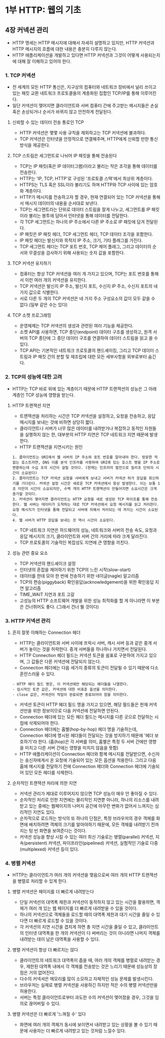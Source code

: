 # 1부 HTTP: 웹의 기초

## 4장 커넥션 관리

- HTTP 명세는 HTTP 메시지에 대해서 자세히 설명하고 있지만, HTTP 커넥션과 HTTP 메시지의 흐름에 대한 내용은 충분히 다루지 않는다.
- HTTP 애플리케이션을 개발하고 있다면 HTTP 커넥션과 그것이 어떻게 사용되는지에 대해 잘 이해하고 있어야 한다.

### 1. TCP 커넥션

- 전 세계의 모든 HTTP 통신은, 지구상의 컴퓨터와 네트워크 장비에서 널리 쓰이고 있는 패킷 교환 네트워크 프로토콜들의 계층화된 집합인 TCP/IP를 통해 이루어진다.
- 일단 커넥션이 맺어지면 클라이언트와 서버 컴퓨터 간에 주고받는 메시지들은 손실 혹은 손상되거나 순서가 바뀌지 않고 안전하게 전달된다.

1. 신뢰할 수 있는 데이터 전송 통로인 TCP

   - HTTP 커넥션은 몇몇 사용 규칙을 제외하고는 TCP 커넥션에 불과하다.
   - TCP 커넥션은 인터넷을 안정적으로 연결해주며, HTTP에게 신뢰할 만한 통신 방식을 제공한다.

2. TCP 스트림은 세그먼트로 나뉘어 IP 패킷을 통해 전송된다

   - TCP는 IP 패킷(혹은 IP 데이터그램)이라고 불리는 작은 조각을 통해 데이터를 전송한다.
   - HTTP는 'IP, TCP, HTTP'로 구성된 '프로토콜 스택'에서 최상위 계층이다.
   - HTTPS는 TLS 혹은 SSL이라 불리기도 하며 HTTP와 TCP 사이에 있는 암호화 계층이다.
   - HTTP가 메시지를 전송하고자 할 경우, 현재 연결되어 있는 TCP 커넥션을 통해서 메시지 데이터의 내용을 순서대로 보낸다.
   - TCP는 세그먼트라는 단위로 데이터 스트림을 잘게 나누고, 세그먼트를 IP 패킷이라 불리는 봉투에 담아서 인터넷을 통해 데이터를 전달한다.
   - 각 TCP 세그먼트는 하나의 IP 주소에서 다른 IP 주소로 IP 패킷에 담겨 전달된다.
   - IP 패킷은 IP 패킷 헤더, TCP 세그먼트 헤더, TCP 데이터 조각을 포함한다.
   - IP 패킷 헤더는 발신지와 목적지 IP 주소, 크기, 기타 플래그를 가진다.
   - TCP 세그먼트 헤더는 TCP 포트 번호, TCP 제어 플래그, 그리고 데이터의 순서와 무결성을 검사하기 위해 사용되는 숫자 값을 포함한다.

3. TCP 커넥션 유지하기

   - 컴퓨터는 항상 TCP 커넥션을 여러 개 가지고 있으며, TCP는 포트 번호를 통해서 이런 여러 개의 커넥션을 유지한다.
   - TCP 커넥션은 발신지 IP 주소, 발신지 포트, 수신지 IP 주소, 수신지 포트의 네 가지 값으로 식별한다.
   - 서로 다른 두 개의 TCP 커넥션은 네 가지 주소 구성요소의 값이 모두 같을 수 없다.(일부 같은 수는 있다)

4. TCP 소켓 프로그래밍

   - 운영체제는 TCP 커넥션의 생성과 관련된 여러 기능을 제공한다.
   - 소켓 API를 사용하면, TCP 종단(endpoint) 데이터 구조를 생성하고, 원격 서버의 TCP 종단에 그 종단 데이터 구조를 연결하여 데이터 스트림을 읽고 쓸 수 있다.
   - TCP API는 기본적인 네트워크 프로토콜의 핸드셰이킹, 그리고 TCP 데이터 스트림과 IP 패킷 간의 분할 및 재조립에 대한 모든 세부사항을 외부로부터 숨긴다.

### 2. TCP의 성능에 대한 고려

- HTTP는 TCP 바로 위에 있는 계층이기 때문에 HTTP 트랜잭션의 성능은 그 아래 계층인 TCP 성능에 영향을 받는다.

1. HTTP 트랜잭션 지연

   - 트랜잭션을 처리하는 시간은 TCP 커넥션을 설정하고, 요청을 전송하고, 응답 메시지를 보내는 것에 비하면 상당히 짧다.
   - 클라이언트나 서버가 너무 많은 데이터를 내려받거나 복잡하고 동적인 자원들을 실행하지 않는 한, 대부분의 HTTP 지연은 TCP 네트워크 지연 때문에 발생한다.
   - HTTP 트랜잭션을 지연시키는 원인

   ```
   1. 클라이언트는 URI에서 웹 서버의 IP 주소와 포트 번호를 알아내야 한다. 방문한 적 없는 호스트라면, DNS 이름 분석 인프라를 사용하여 URI에 있는 호스트 명을 IP 주소로 변환하는데 수십 초의 시간이 걸릴 것이다. (현재는 인프라의 발전으로 밀리초 단위의 시간이 소요된다)
   2. 클라이언트는 TCP 커넥션 요청을 서버에게 보내고 서버가 커넥션 허가 응답을 회신하기를 기다린다. 커넥션 설정 시간은 새로운 TCP 커넥션에서 항상 발생한다. 이는 보통 1초 미만의 시간이 소요되지만, 수백 개의 HTTP 트랜잭션이 만들어지면 소요시간은 크게 증가할 것이다.
   3. 커넥션이 맺어지면 클라이언트는 HTTP 요청을 새로 생성된 TCP 파이프를 통해 전송한다. 웹 서버는 데이터가 도착하는 대로 TCP 커넥션에서 요청 메시지를 읽고 처리한다. 요청 메시지가 인터넷을 통해 전달되고 서버에 의해서 처리되는 데 까지는 시간이 소요된다.
   4. 웹 서버가 HTTP 응답을 보내는 것 역시 시간이 소요된다.
   ```

   - TCP 네트워크 지연은 하드웨어의 성능, 네트워크와 서버의 전송 속도, 요청과 응답 메시지의 크기, 클라이언트와 서버 간의 거리에 따라 크게 달라진다.
   - TCP 프로토콜의 기술적인 복잡성도 지연에 큰 영향을 끼친다.

2. 성능 관련 중요 요소

   - TCP 커넥션의 핸드셰이크 설정
   - 인터넷의 혼잡을 제어하기 위한 TCP의 느린 시작(slow-start)
   - 데이터를 한데 모아 한 번에 전송하기 위한 네이글(nagle) 알고리즘
   - TCP의 편승(piggyback) 확인응답(acknowledgement)을 위한 확인응답 지연 알고리즘
   - TIME_WAIT 지연과 포트 고갈
   - 고성능의 HTTP 소프트웨어 개발을 위한 성능 최적화를 할 게 아니라면 이 부분은 건너뛰어도 좋다. (그래서 건너 뛸 것이다)

### 3. HTTP 커넥션 관리

1. 흔히 잘못 이해하는 Connection 헤더

   - HTTP는 클라이언트와 서버 사이에 프락시 서버, 캐시 서버 등과 같은 중개 서버가 놓이는 것을 허락한다. 중개 서버들을 하나하나 거치면서 전달된다.
   - HTTP Connection 헤더 필드는 커넥션 토큰을 쉼표로 구분하여 가지고 있으며, 그 값들은 다른 커넥션에 전달되지 않는다.
   - Connection 헤더에는 다음 세가지 종류의 토큰이 전달될 수 있기 때문에 다소 혼란스러울 수 있다.

   ```
   - HTTP 헤더 필드 명은, 이 커넥션에만 해당되는 헤더들을 나열한다.
   - 임시적인 토큰 값은, 커넥션에 대한 비표준 옵션을 의미한다.
   - close 값은, 커넥션이 작업이 완료되면 종료되어야 함을 의미한다.
   ```

   - 커넥션 토큰이 HTTP 헤더 필드 명을 가지고 있으면, 해당 필드들은 현재 커넥션만을 위한 정보이므로 다음 커넥션에 전달하면 안된다.
   - Connection 헤더에 있는 모든 헤더 필드는 메시지를 다른 곳으로 전달하는 시점에 삭제되어야 한다.
   - Connection 헤더에는 홉별(hop-by-hop) 헤더 명을 기술하는데, Connection 헤더에 명시된 헤더들이 전달되는 것을 방지하기 때문에 '헤더 보호하기'라 한다. (홉(hop)은 각 서버를 의미, 홉별은 특정 두 서버 간에만 영향을 미치고 다른 서버 간에는 영향을 미치지 않음을 뜻함)
   - HTTP 애플리케이션이 Connection 헤더와 함께 메시지를 전달받으면, 수신자는 송신자에게서 온 요청에 기술되어 있는 모든 옵션을 적용한다. 그리고 다음 홉에 메시지를 전달하기 전에 Connection 헤더와 Connection 헤더에 기술되어 있던 모든 헤더를 삭제한다.

2. 순차적인 트랜잭션 처리에 의한 지연

   - 커넥션 관리가 제대로 이루어지지 않으면 TCP 성능이 매우 안 좋아질 수 있다.
   - 순차적인 처리로 인한 지연에는 물리적인 지연뿐 아니라, 하나의 리소스를 내려받고 있는 중에는 웹페이지의 나머지 공간에 아무런 변화가 없어서 느껴지는 심리적인 지연도 있다.
   - 순차적으로 로드하는 방식의 또 하나의 단점은, 특정 브라우저의 경우 객체를 화면에 배치하려면 객체의 크기를 알아야하기 때문에, 모든 객체를 내려받기 전까지는 텅 빈 화면을 보여준다는 것이다.
   - 커넥션 성능을 향상 시킬 수 있는 여러 최신 기술로는 병렬(parallel) 커넥션, 지속(persistent) 커넥션, 파이프라인(pipelined) 커넥션, 실험적인 기술로 다중(multiplexed) 커넥션 등이 있다.

### 4. 병렬 커넥션

- HTTP는 클라이언트가 여러 개의 커넥션을 맺음으로써 여러 개의 HTTP 트랜잭션을 병렬로 처리할 수 있게 한다.

1. 병렬 커넥션은 페이지를 더 빠르게 내려받는다

   - 단일 커넥션의 대역폭 제한과 커넥션이 동작하지 않고 있는 시간을 활용하면, 객체가 여러 개 있는 웹 페이지를 더 빠르게 내려받을 수 있을 것이다.
   - 하나의 커넥션으로 객체들을 로드할 때의 대역폭 제한과 대기 시간을 줄일 수 있다면 더 빠르게 로드할 수 있을 것이다.
   - 각 커넥션의 지연 시간을 겹치게 하면 총 지연 시간을 줄일 수 있고, 클라이언트의 인터넷 대역폭을 한 개의 커넥션이 다 써버리는 것이 아니라면 나머지 객체를 내려받는 데이 남은 대역폭을 사용할 수 있다.

2. 병렬 커넥션이 항상 더 빠르지는 않다

   - 클라이언트의 네트워크 대역폭이 좁을 때, 여러 개의 객체를 병렬로 내려받는 경우, 제한된 대역폭 내에서 각 객체를 전송받는 것은 느리기 때문에 성능상의 장점은 거의 없어진다.
   - 다수의 커넥셔은 메모리를 많이 소모하고 자체적인 성능 문제를 발생시킨다.
   - 브라우저는 실제로 병렬 커넥션을 사용하긴 하지만 적은 수의 병렬 커넥션만을 허용한다.
   - 서버는 특정 클라이언트로부터 과도한 수의 커넥션이 맺어졌을 경우, 그것을 임의로 끊어버릴 수 있다.

3. 병렬 커넥션은 더 빠르게 '느껴질 수' 있다

   - 화면에 여러 개의 객체가 동시에 보이면서 내려받고 있는 상황을 볼 수 있기 때문에 사용자는 더 빠르게 내려받고 있는 것처럼 느낄수 있다.
